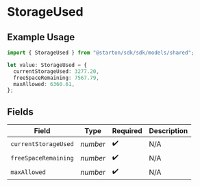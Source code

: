 # StorageUsed

## Example Usage

```typescript
import { StorageUsed } from "@starton/sdk/sdk/models/shared";

let value: StorageUsed = {
  currentStorageUsed: 3277.20,
  freeSpaceRemaining: 7567.79,
  maxAllowed: 6360.61,
};
```

## Fields

| Field                | Type                 | Required             | Description          |
| -------------------- | -------------------- | -------------------- | -------------------- |
| `currentStorageUsed` | *number*             | :heavy_check_mark:   | N/A                  |
| `freeSpaceRemaining` | *number*             | :heavy_check_mark:   | N/A                  |
| `maxAllowed`         | *number*             | :heavy_check_mark:   | N/A                  |